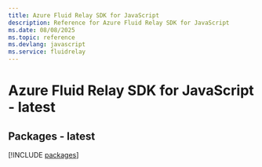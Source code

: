 ```yaml
---
title: Azure Fluid Relay SDK for JavaScript
description: Reference for Azure Fluid Relay SDK for JavaScript
ms.date: 08/08/2025
ms.topic: reference
ms.devlang: javascript
ms.service: fluidrelay
---
```

# Azure Fluid Relay SDK for JavaScript - latest
## Packages - latest
[!INCLUDE [packages](fluid-relay-index.md)]